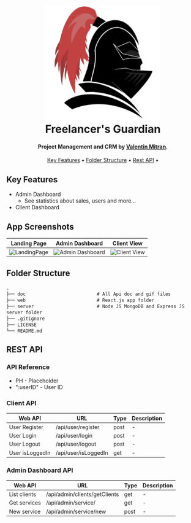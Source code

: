 <h1 align="center">
  <br>
<img src="https://github.com/ValentinMitran/FreelancersGuardian/blob/master/logo.png" alt="Freelancer's Guardian" width="300">
  <br>
Freelancer's Guardian
  <br>
</h1>

<h4 align="center">Project Management and CRM by <a href="https://www.linkedin.com/in/valentinmitran/" target="_blank">Valentin Mitran</a>.</h4>

<p align="center">
  <a href="#key-features">Key Features</a> •
  <a href="#folder-structure">Folder Structure</a> •
  <a href="#rest-api">Rest API</a> •
</p>

## Key Features

- Admin Dashboard
  - See statistics about sales, users and more...
- Client Dashboard
  


## App Screenshots

Landing Page         |  Admin Dashboard | Client View   
:-------------------------:|:-------------------------:|:-------------------------:
<img src="https://via.placeholder.com/1920x1080" title="LandingPage " width="100%"> |<img src="https://via.placeholder.com/1920x1080" title="Admin Dashboard " width="100%">|<img src="https://via.placeholder.com/1920x1080" title="Client View" width="100%">

## Folder Structure

    .
    ├── doc                          # All Api doc and gif files
    ├── web                          # React.js app folder
    ├── server                       # Node JS MongoDB and Express JS server folder
    ├── .gitignore
    ├── LICENSE
    └── README.md


## REST API

### API Reference

- PH - Placeholder
- ":userID" -  User ID

### Client API

Web API| URL | Type | Description
------------ | ------------- |------------- | -------------
User Register| /api/user/register | post | -
User Login | /api/user/login | post | -
User Logout | /api/user/logout | post | -
User isLoggedIn | /api/user/isLoggedIn | get | -



### Admin Dashboard API

Web API| URL | Type | Description
------------ | ------------- |------------- | -------------
List clients | /api/admin/clients/getClients | get | -
Get services | /api/admin/service/ | get | -
New service | /api/admin/service/new | post | -

